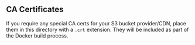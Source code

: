 ## CA Certificates

If you require any special CA certs for your S3 bucket provider/CDN, place them in this directory with a `.crt` extension. They will be included as part of the Docker build process.

